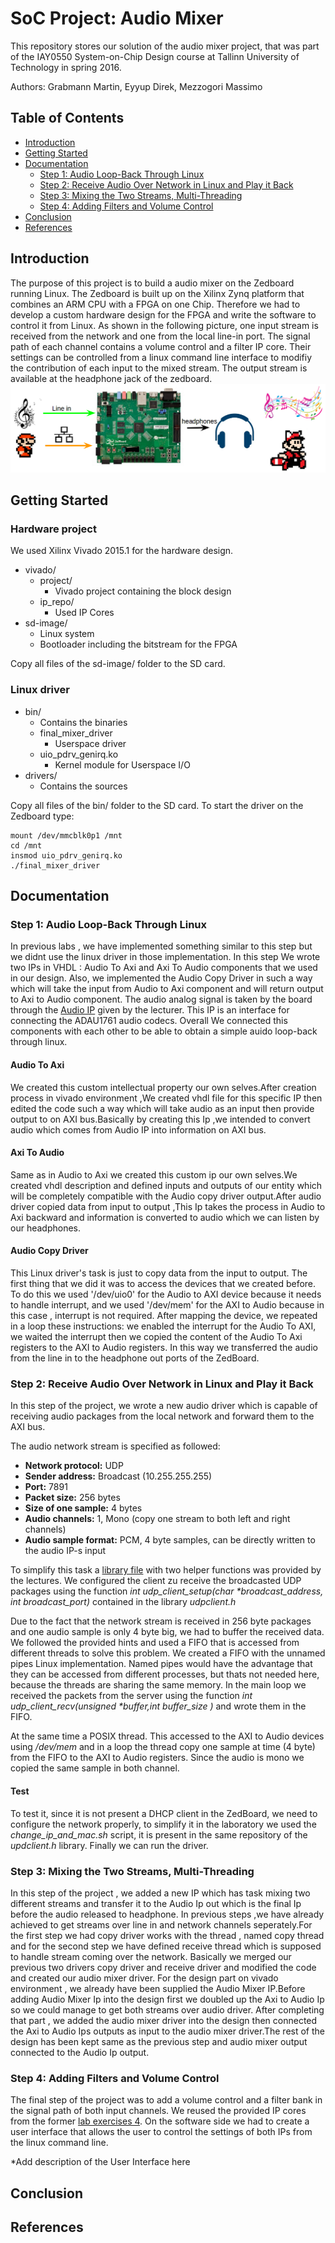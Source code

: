 # SoC Project: Audio Mixer

This repository stores our solution of the audio mixer project, that was part of the IAY0550 System-on-Chip Design course at Tallinn University of Technology in spring 2016.

Authors: Grabmann Martin, Eyyup Direk, Mezzogori Massimo

## Table of Contents
 - [Introduction](#introduction)
 - [Getting Started](#getting-started)
 - [Documentation](#documentation)
	 - [Step 1: Audio Loop-Back Through Linux](#step-1-audio-loop-back-through-linux)
	 - [Step 2: Receive Audio Over Network in Linux and Play it Back](#step-2-receive-audio-over-network-in-linux-and-play-it-back)
	 - [Step 3: Mixing the Two Streams, Multi-Threading](#step-3-mixing-the-two-streams-multi-threading)
	 - [Step 4: Adding Filters and Volume Control](#step-4-adding-filters-and-volume-control)
 - [Conclusion](#conclusion)
 - [References](#references)

## Introduction
The purpose of this project is to build a audio mixer on the Zedboard running Linux. The Zedboard is built up on the Xilinx Zynq platform that combines an ARM CPU with a FPGA on one Chip. Therefore we had to develop a custom hardware design for the FPGA and write the software to control it from Linux. As shown in the following picture, one input stream is received from the network and one from the local line-in port. The signal path of each channel contains a volume control and a filter IP core. Their settings can be controlled from a linux command line interface to modifiy the contribution of each input to the mixed stream. The output stream is available at the headphone jack of the zedboard.
![alt tag](https://raw.githubusercontent.com/AfterRace/SoC_Project/master/pictures/introduction.png)

## Getting Started

### Hardware project
We used Xilinx Vivado 2015.1 for the hardware design. 
 - vivado/
	 - project/         
		 - Vivado project containing the block design
	 - ip_repo/        
		 - Used IP Cores
 - sd-image/
	 - Linux system
	 - Bootloader including the bitstream for the FPGA 
	 
Copy all files of the sd-image/ folder to the SD card.
	
### Linux driver

 - bin/
	 - Contains the binaries
	 - final_mixer_driver 
		 - Userspace driver
	 - uio_pdrv_genirq.ko
		 - Kernel module for Userspace I/O
 - drivers/
	 - Contains the sources

Copy all files of the bin/ folder to the SD card. To start the driver on the Zedboard type:

    mount /dev/mmcblk0p1 /mnt
    cd /mnt
    insmod uio_pdrv_genirq.ko
    ./final_mixer_driver


## Documentation
### Step 1: Audio Loop-Back Through Linux
In previous labs , we have implemented something similar to this step but  we didnt use the linux driver in those implementation.
In this step We  wrote two IPs in VHDL : Audio To Axi and Axi To Audio components that we used in our design. Also, we implemented the Audio Copy Driver in such a way which will take the input from Audio to Axi component and will return output to Axi to Audio component.
The audio analog signal is taken by the board through the [Audio IP][1] given by the lecturer. This IP is an interface for connecting the ADAU1761 audio codecs.
Overall We connected this components with each other to be able to obtain a simple auido loop-back through linux.

#### Audio To Axi
We created this custom intellectual property our own selves.After creation process in vivado environment ,We created vhdl file for this specific IP then edited the code such a way which will take audio as an input then provide output to on AXI bus.Basically  by creating this Ip ,we intended to convert audio which comes from Audio IP into information on AXI bus.
#### Axi To Audio
Same as in Audio to Axi we created this custom ip our own selves.We created vhdl description and defined inputs and outputs of our entity which will be completely compatible with the Audio copy driver output.After audio driver copied data from input to output ,This Ip takes the process in Audio to Axi backward and information is converted to audio which we can listen by our headphones.
#### Audio Copy Driver
This Linux driver's task is just to copy data from the input to output. The first thing that we did it was to access the devices that we created before.
To do this we used '/dev/uio0' for the Audio to AXI device because it needs to handle interrupt, and we used '/dev/mem' for the AXI to Audio because in this case , interrupt is not required. After mapping the device, we repeated in a loop these instructions: we enabled the interrupt for the Audio To AXI, we waited the interrupt then  we copied the content of the Audio To Axi registers to the AXI to Audio registers. In this way we transferred  the audio from the line in to the headphone out ports of the ZedBoard.

### Step 2: Receive Audio Over Network in Linux and Play it Back
In this step of the project, we wrote a new audio driver which is capable of receiving audio packages from the local network and forward them to the AXI bus. 

The audio network stream is specified as followed:
* **Network protocol:** UDP
* **Sender address:** Broadcast (10.255.255.255)
* **Port:** 7891
* **Packet size:** 256 bytes
* **Size of one sample:** 4 bytes
* **Audio channels:** 1, Mono (copy one stream to both left and right channels)
* **Audio sample format:** PCM, 4 byte samples, can be directly written to the audio IP-s input

To simplify this task a [library file][3] with two helper functions was provided by the lectures. We configured the client zu receive the broadcasted UDP packages using the function _int udp_client_setup(char *broadcast_address, int broadcast_port)_ contained in the library _udpclient.h_ 

Due to the fact that the network stream is received in 256 byte packages and one audio sample is only 4 byte big, we had to buffer the received data. We followed the provided hints and used a FIFO that is accessed from different threads to solve this problem.
We created a FIFO with the unnamed pipes Linux implementation. Named pipes would have the advantage that they can be accessed from different processes, but thats not needed here, because the threads are sharing the same memory.
In the main loop we received the packets from the server using the function _int udp_client_recv(unsigned *buffer,int buffer_size )_  and wrote them in the FIFO. 

At the same time a POSIX thread. This accessed to the AXI to Audio devices using _/dev/mem_ and in a loop the thread copy one sample at time (4 byte) from the FIFO to the AXI to Audio registers. Since the audio is mono we copied the same sample in both channel.

#### Test
To test it, since it is not present a DHCP client in the ZedBoard, we need to configure the network properly, to simplify it in the laboratory we used the *change_ip_and_mac.sh* script, it is present in the same repository of the *updclient.h* library. Finally we can run the driver.

### Step 3: Mixing the Two Streams, Multi-Threading
In this step of the project , we added a new IP which has task mixing two different streams and transfer it to the Audio Ip out which is the final Ip before the audio released to headphone.
In previous steps ,we have already achieved to get streams over line in and network channels seperately.For the first step we had copy driver works with the thread , named copy thread and for the second step we have defined receive thread which is supposed to handle stream coming over the network.
Basically we merged our previous two drivers copy driver and receive driver and modified the code and created our audio mixer driver.
For the design part on vivado environment , we already have been supplied the Audio Mixer IP.Before adding Audio Mixer Ip into the design first we doubled up the Axi to Audio Ip so we could  manage to get both streams over audio driver.
After completing that part , we added the audio mixer driver into the design then connected the Axi to Audio Ips outputs as input to the audio mixer driver.The rest of the design has been kept same as the previous step and audio mixer output connected to the Audio Ip output.

### Step 4: Adding Filters and Volume Control
The final step of the project was to add a volume control and a filter bank in the signal path of both input channels. We reused the provided IP cores from the former [lab exercises 4][5]. On the software side we had to create a user interface that allows the user to control the settings of both IPs from the linux command line.

*Add description of the User Interface here


## Conclusion

## References

[1]: https://github.com/ems-kl/zedboard_audio "Audio IP"
[2]: https://github.com/karljans/SoC_Design "Mixer IP and UDP Library"
[3]: http://man7.org/linux/man-pages/man2/pipe.2.html "Unnamed Pipes"
[4]: http://man7.org/linux/man-pages/man7/pthreads.7.html "POSIX Threads"
[5]: https://github.com/tsotnep/ip_repo_vivado "Filter IP and Volume Control IP"



